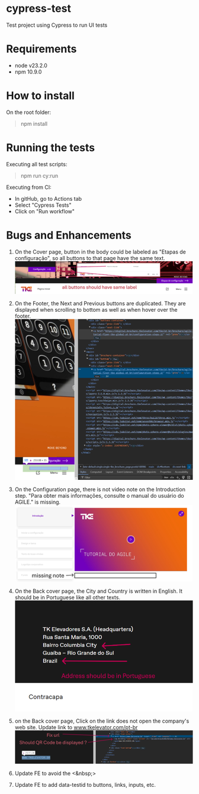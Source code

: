 # cypress-test
Test project using Cypress to run UI tests

# Requirements
- node v23.2.0
- npm 10.9.0

# How to install
On the root folder:
>npm install

# Running the tests
Executing all test scripts:
>npm run cy:run

Executing from CI:
- In gitHub, go to Actions tab
- Select "Cypress Tests"
- Click on "Run workflow"

# Bugs and Enhancements
1) On the Cover page, button in the body could be labeled as "Etapas de configuração", so all buttons to that page have the same text.
![image](screenshots/BUG-5.png)

2) On the Footer, the Next and Previous buttons are duplicated.
They are displayed when scrolling to bottom as well as when hover over the footer.
![image](screenshots/BUG-1.png)

3) On the Configuration page, there is not video note on the Introduction step.
"Para obter mais informações, consulte o manual do usuário do AGILE." is missing.
![image](screenshots/BUG-2.png)

4) On the Back cover page, the City and Country is written in English.
It should be in Portuguese like all other texts.
![image](screenshots/BUG-3.png)

5) on the Back cover page, Click on the link does not open the company's web site.
Update link to www.tkelevator.com/pt-br
![image](screenshots/BUG-4.png)

6) Update FE to avoid the <\&nbsp;\>

7) Update FE to add data-testid to buttons, links, inputs, etc.